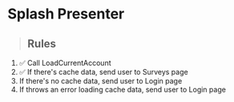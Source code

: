 # Splash Presenter

> ## Rules
1. ✅ Call LoadCurrentAccount
2. ✅ If there's cache data, send user to Surveys page
3. If there's no cache data, send user to Login page
4. If throws an error loading cache data, send user to Login page